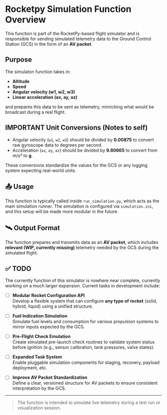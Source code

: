 # Rocketpy Simulation Function Overview

This function is part of the RocketPy-based flight simulator and is responsible for sending simulated telemetry data to the Ground Control Station (GCS) in the form of an **AV packet**.

## Purpose

The simulaton function takes in:

- **Altitude**
- **Speed**
- **Angular velocity (w1, w2, w3)**
- **Linear acceleration (ax, ay, az)**

and prepares this data to be sent as telemetry, mimicking what would be broadcast during a real flight.

## IMPORTANT Unit Conversions (Notes to self)

- Angular velocity (`w1`, `w2`, `w3`) should be divided by **0.00875** to convert raw gyroscope data to degrees per second.
- Acceleration (`ax`, `ay`, `az`) should be divided by **9.80665** to convert from m/s² to **g**.

These conversions standardize the values for the GCS or any logging system expecting real-world units.

## 📤 Usage

This function is typically called inside `run_simulation.py`, which acts as the main simulation runner. The simulation is configured via `simulation.ini`, and this setup will be made more modular in the future.

## 🛰️ Output Format

The function prepares and transmits data as an **AV packet**, which includes **relevant (WIP, currently missing)** telemetry needed by the GCS during the simulated flight.

## ✅ TODO

The currently function of this simulator is nowhere near complete, currently working on a much larger expansion.
Current tasks in development include:

- [ ] **Modular Rocket Configuration API**  
  Develop a flexible system that can configure **any type of rocket** (solid, hybrid, liquid) using a unified structure.

- [ ] **Fuel Indication Simulation**  
  Simulate fuel levels and consumption for various propulsion systems to mirror inputs expected by the GCS.

- [ ] **Pre-Flight Check Emulation**  
  Create simulated pre-launch check routines to validate system status before ignition (e.g., sensor calibration, tank pressures, valve states).

- [ ] **Expanded Task System**  
  Enable pluggable simulation components for staging, recovery, payload deployment, etc.

- [ ] **Improve AV Packet Standardization**  
  Define a clear, versioned structure for AV packets to ensure consistent interpretation by the GCS.

---

> The function is intended to simulate live telemetry during a test run or visualization session.
